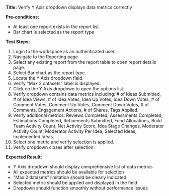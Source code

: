 **Title:** Verify Y Axis dropdown displays data metrics correctly

**Pre-conditions:**
* At least one report exists in the report list
* Bar chart is selected as the report type

**Test Steps:**
1. Login to the workspace as an authenticated user.
2. Navigate to the Reporting page.
3. Select any existing report from the report table to open report details page.
4. Select Bar chart as the report type.
5. Locate the Y Axis dropdown field.
6. Verify "Max 2 datasets" label is displayed.
7. Click on the Y Axis dropdown to open the options list.
8. Verify dropdown contains data metrics including: # of Ideas Submitted, # of Idea Views, # of Idea Votes, Idea Up Votes, Idea Down Votes, # of Comment Votes, Comment Up Votes, Comment Down Votes, # of Comments, Engagement Actions, # of Shares, Tags Applied.
9. Verify additional metrics: Reviews Completed, Assessments Completed, Estimations Completed, Refinements Submitted, Fund Allocations, Build Team Activity Count, Net Activity Score, Idea Stage Changes, Moderator Activity Count, Moderator Activity Per Idea, Selected Ideas, Implemented Ideas.
10. Select one metric and verify selection is applied.
11. Verify dropdown closes after selection.

**Expected Result:**
* Y Axis dropdown should display comprehensive list of data metrics
* All expected metrics should be available for selection
* "Max 2 datasets" limitation should be clearly indicated
* Selected metric should be applied and displayed in the field
* Dropdown should function smoothly without performance issues